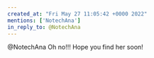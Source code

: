 ```yaml
---
created_at: "Fri May 27 11:05:42 +0000 2022"
mentions: ['NotechAna']
in_reply_to: @NotechAna
---
```


@NotechAna Oh no!!! Hope you find her soon!